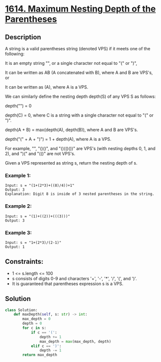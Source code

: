 # [1614. Maximum Nesting Depth of the Parentheses](https://leetcode.com/problems/maximum-nesting-depth-of-the-parentheses/description/?envType=daily-question&envId=2024-04-04)

## Description

A string is a valid parentheses string (denoted VPS) if it meets one of the following:

It is an empty string "", or a single character not equal to "(" or ")",

It can be written as AB (A concatenated with B), where A and B are VPS's, or

It can be written as (A), where A is a VPS.

We can similarly define the nesting depth depth(S) of any VPS S as follows:

depth("") = 0

depth(C) = 0, where C is a string with a single character not equal to "(" or ")".

depth(A + B) = max(depth(A), depth(B)), where A and B are VPS's.

depth("(" + A + ")") = 1 + depth(A), where A is a VPS.

For example, "", "()()", and "()(()())" are VPS's (with nesting depths 0, 1, and 2), and ")(" and "(()" are not VPS's.

Given a VPS represented as string s, return the nesting depth of s.

### Example 1:

```
Input: s = "(1+(2*3)+((8)/4))+1"
Output: 3
Explanation: Digit 8 is inside of 3 nested parentheses in the string.
```

### Example 2:

```
Input: s = "(1)+((2))+(((3)))"
Output: 3
```

### Example 3:

```
Input: s = "1+(2*3)/(2-1)"
Output: 1
```

## Constraints:

- 1 <= s.length <= 100
- s consists of digits 0-9 and characters '+', '-', '*', '/', '(', and ')'.
- It is guaranteed that parentheses expression s is a VPS.

## Solution

```python
class Solution:
    def maxDepth(self, s: str) -> int:
        max_depth = 0
        depth = 0
        for c in s:
            if c == '(':
                depth += 1
                max_depth = max(max_depth, depth)
            elif c == ')':
                depth -= 1
        return max_depth
```
